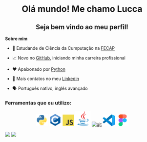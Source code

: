 <p align="center">
 <h1 align="center">Olá mundo! Me chamo Lucca</h2>
 <h2 align="center">Seja bem vindo ao meu perfil!</h2>
</p>

**Sobre mim**

- 💼 Estudande de Ciência da Cumputação na [FECAP](https://www.fecap.br/graduacao/ciencia-da-computacao/?utm_source=google&utm_medium=cpc&gclid=CjwKCAiAioifBhAXEiwApzCztuJcPgbWnQ30V9m1wBMGt0tULRn0tmBW22SDYus-ZaF-ozemw7AA_BoC6MwQAvD_BwE)

- 📈 Novo no [GitHub](https://github.com/lucca-giordano), iniciando minha carreira profissional

- ❤️ Apaixonado por [Python](https://www.python.org)

- 💬 Mais contatos no meu [Linkedin](https://www.linkedin.com/in/lucca-giordano-580b8a263/)

<!-- 📟 Mais informações no meu perfil do [HackerRank](https://www.hackerrank.com/giordanolucca871)-->

- 🗣️ Português nativo, inglês avançado

<h3 align="left">Ferramentas que eu utilizo:</h3>
<p align="center"> 
<a href="https://www.python.org" target="_blank" rel="noreferrer"> <img src="https://raw.githubusercontent.com/devicons/devicon/master/icons/python/python-original.svg" alt="python" width="40" height="40"/></a>
<a href="https://www.cprogramming.com/" target="_blank" rel="noreferrer"> <img src="https://raw.githubusercontent.com/devicons/devicon/master/icons/c/c-original.svg" alt="c" width="40" height="40"/></a> 
<a href="https://www.javascript.com" target="_blank" rel="noreferrer"> <img src="https://raw.githubusercontent.com/devicons/devicon/1119b9f84c0290e0f0b38982099a2bd027a48bf1/icons/javascript/javascript-original.svg" alt="js" width="38" height="38"></a> 
<a href="https://www.java.com/pt-BR/" target="_blank" rel="noreferrer"> <img src="https://raw.githubusercontent.com/devicons/devicon/1119b9f84c0290e0f0b38982099a2bd027a48bf1/icons/java/java-original.svg" alt="java" width="" height="50"/></a>
<a href="https://git-scm.com/" target="_blank" rel="noreferrer"> <img src="https://www.vectorlogo.zone/logos/git-scm/git-scm-icon.svg" alt="git" width="40" height="38"/></a>
<a href="https://code.visualstudio.com/" target="_blank" rel="noreferrer"> <img src="https://github.com/devicons/devicon/blob/master/icons/vscode/vscode-original.svg" title="Visual Studio Code" alt="Visual Studio Code" width="40" height="38"/></a>
<a href="https://www.figma.com" target="_blank" rel="noreferrer"> <img src="https://raw.githubusercontent.com/devicons/devicon/1119b9f84c0290e0f0b38982099a2bd027a48bf1/icons/figma/figma-original.svg" alt="Figma" width="40" height="38"/></a>

<div>
    <div>
    <a href="https://github.com/anuraghazra/github-readme-stats"><img align="center" src="https://github-readme-stats.vercel.app/api?username=Lucca-Giordano&show_icons=true&hide_border=true&hide=contribs&count_private=true&title_color=39ca52&icon_color=1c6ceb&text_color=C9D1D9&&theme=transparent" /></a> <a href="https://github.com/anuraghazra/github-readme-stats"><img align="center" src="https://github-readme-stats.vercel.app/api/top-langs/?username=Lucca-Giordano&layout=compact&text_color=C9D1D9&title_color=39ca52&theme=transparent&hide_border=true&hide=jupyter%20notebook&langs_count=6" /></a>
    </div>
</div>
